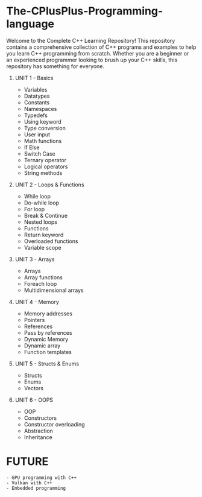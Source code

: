# The-CPlusPlus-Programming-language
Welcome to the Complete C++ Learning Repository! This repository contains a comprehensive collection of C++ programs and examples to help you learn C++ programming from scratch. Whether you are a beginner or an experienced programmer looking to brush up your C++ skills, this repository has something for everyone.

1. UNIT 1 - Basics
    - Variables
    - Datatypes
    - Constants
    - Namespaces
    - Typedefs
    - Using keyword
    - Type conversion
    - User input
    - Math functions
    - If Else
    - Switch Case
    - Ternary operator
    - Logical operators
    - String methods

2. UNIT 2 - Loops & Functions
    - While loop
    - Do-while loop
    - For loop
    - Break & Continue
    - Nested loops
    - Functions
    - Return keyword
    - Overloaded functions
    - Variable scope

3. UNIT 3 - Arrays
    - Arrays
    - Array functions
    - Foreach loop
    - Multidimensional arrays

4. UNIT 4 - Memory
    - Memory addresses
    - Pointers
    - References
    - Pass by references
    - Dynamic Memory
    - Dynamic array
    - Function templates

5. UNIT 5 - Structs & Enums
    - Structs
    - Enums
    - Vectors

6. UNIT 6 - OOPS
    - OOP
    - Constructors
    - Constructor overloading
    - Abstraction
    - Inheritance

# FUTURE

    - GPU programming with C++
    - Vulkan with C++
    - Embedded programming